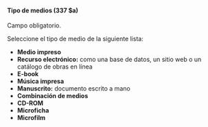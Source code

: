 #### Tipo de medios (337 $a)  
Campo obligatorio.  

Seleccione el tipo de medio de la siguiente lista:

- **Medio impreso**
- **Recurso electrónico:** como una base de datos, un sitio web o un catálogo de obras en línea
- **E-book**
- **Música impresa**
- **Manuscrito:** documento escrito a mano
- **Combinación de medios**
- **CD-ROM**
- **Microficha**
- **Microfilm**